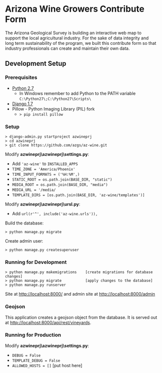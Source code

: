# Arizona Wine Growers Contribute Form

The Arizona Geological Survey is building an interactive web map to support the local agricultural industry. For the sake of data integrity and long term sustainability of the program, we built this contribute form so that industry professionals can create and maintain their own data.

## Development Setup

### Prerequisites

- [Python 2.7](www.python.org)
  - In Windows remember to add Python to the PATH variable `C:\Python27\;C:\Python27\Scripts\`
- [Django 1.7](https://www.djangoproject.com/)
- Pillow - Python Imaging Library (PIL) fork
  - `> pip install pillow`
  
### Setup

```
> django-admin.py startproject azwineprj
> cd azwineprj
> git clone https://github.com/azgs/az-wine.git
```

Modify **azwineprj\azwineprj\settings.py**:
 - Add `'az-wine'` to `INSTALLED_APPS`
 - `TIME_ZONE = 'America/Phoenix'`
 - `TIME_INPUT_FORMATS = ('%H:%M',)`
 - `STATIC_ROOT = os.path.join(BASE_DIR, "static")`
 - `MEDIA_ROOT = os.path.join(BASE_DIR, "media")`
 - `MEDIA_URL = '/media/`
 - `TEMPLATE_DIRS = [os.path.join(BASE_DIR, 'az-wine/templates')]`

Modify **azwineprj\azwineprj\ursl.py**:
 - Add `url(r'^', include('az-wine.urls')),`

Build the database:

`> python manage.py migrate`

Create admin user:

`> python manage.py createsuperuser`

### Running for Development

```
> python manage.py makemigrations    [create migrations for database changes]
> python manage.py migrate           [apply changes to the database]
> python manage.py runserver
```

Site at [http://localhost:8000/](http://localhost:8000/) and admin site at [http://localhost:8000/admin](http://localhost:8000/admin)

### Geojson

This application creates a geojson object from the database. It is served out at [http://localhost:8000/api/rest/vineyards](http://localhost:8000/api/rest/vineyards).

### Running for Production

Modify **azwineprj\azwineprj\settings.py**:
- `DEBUG = False`
- `TEMPLATE_DEBUG = False`
- `ALLOWED_HOSTS = []`                [put host here]

